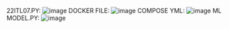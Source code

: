 22ITL07.PY:
![image](https://github.com/user-attachments/assets/6c5532cb-f57f-4728-85ed-a5e55233e876)
DOCKER FILE:
![image](https://github.com/user-attachments/assets/1dca932a-a944-40bd-87d4-fdb18f0eacbe)
COMPOSE YML:
![image](https://github.com/user-attachments/assets/ddfe17f2-f96d-4be8-afae-075d8d116245)
ML MODEL.PY:
![image](https://github.com/user-attachments/assets/371133f2-99e0-4026-8267-eff1277f2bd3)
